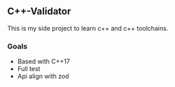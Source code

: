 ## C++-Validator

This is my side project to learn c++ and c++ toolchains.

### Goals
- Based with C++17
- Full test
- Api align with zod